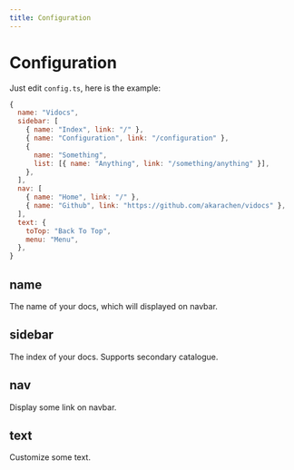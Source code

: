 ```yaml
---
title: Configuration
---
```


# Configuration

Just edit `config.ts`, here is the example:

```js
{
  name: "Vidocs",
  sidebar: [
    { name: "Index", link: "/" },
    { name: "Configuration", link: "/configuration" },
    {
      name: "Something",
      list: [{ name: "Anything", link: "/something/anything" }],
    },
  ],
  nav: [
    { name: "Home", link: "/" },
    { name: "Github", link: "https://github.com/akarachen/vidocs" },
  ],
  text: {
    toTop: "Back To Top",
    menu: "Menu",
  },
}
```

## name

The name of your docs, which will displayed on navbar.

## sidebar

The index of your docs. Supports secondary catalogue.

## nav

Display some link on navbar.

## text

Customize some text.
